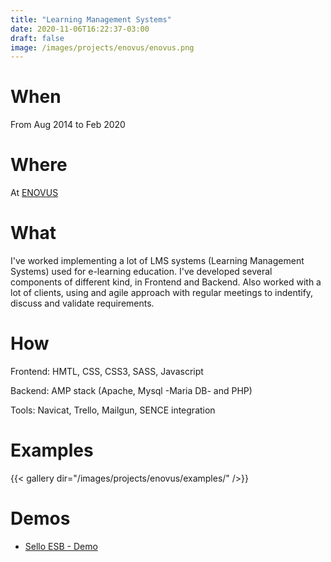 ```yaml
---
title: "Learning Management Systems"
date: 2020-11-06T16:22:37-03:00
draft: false
image: /images/projects/enovus/enovus.png
---
```


# When

From Aug 2014 to Feb 2020

# Where

At [ENOVUS](https://www.enovus.cl/)

# What

I've worked implementing a lot of LMS systems (Learning Management Systems) used for e-learning education. I've developed several components of different kind, in Frontend and Backend. Also worked with a lot of clients, using and agile approach with regular meetings to indentify, discuss and validate requirements.

# How

Frontend: HMTL, CSS, CSS3, SASS, Javascript

Backend: AMP stack (Apache, Mysql -Maria DB- and PHP)

Tools: Navicat, Trello, Mailgun, SENCE integration

# Examples

{{< gallery dir="/images/projects/enovus/examples/" />}}

# Demos
- [Sello ESB - Demo](/images/projects/enovus/demos/SelloESB-Demo.gif)
